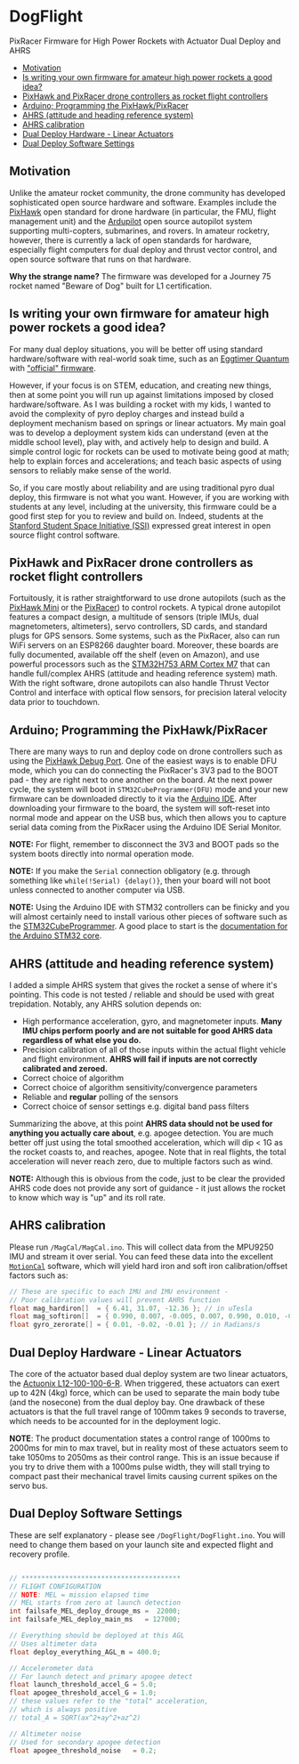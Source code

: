 # DogFlight

PixRacer Firmware for High Power Rockets with Actuator Dual Deploy and AHRS 

* [Motivation](#motivation)
* [Is writing your own firmware for amateur high power rockets a good idea?](#is-writing-your-own-firmware-for-amateur-high-power-rockets-a-good-idea-)
* [PixHawk and PixRacer drone controllers as rocket flight controllers](#pixhawk-and-pixracer-drone-controllers-as-rocket-flight-controllers)
* [Arduino; Programming the PixHawk/PixRacer](#arduino--programming-the-pixhawk-pixracer)
* [AHRS (attitude and heading reference system)](#ahrs--attitude-and-heading-reference-system-)
* [AHRS calibration](#ahrs-calibration)
* [Dual Deploy Hardware - Linear Actuators](#dual-deploy-hardware---linear-actuators)
* [Dual Deploy Software Settings](#dual-deploy-software-settings)
  
## Motivation

Unlike the amateur rocket community, the drone community has developed sophisticated open source hardware and software. Examples include the [PixHawk](https://pixhawk.org) open standard for drone hardware (in particular, the FMU, flight management unit) and the [Ardupilot](https://ardupilot.org) open source autopilot system supporting multi-copters, submarines, and rovers. In amateur rocketry, however, there is currently a lack of open standards for hardware, especially flight computers for dual deploy and thrust vector control, and open source software that runs on that hardware. 

**Why the strange name?** The firmware was developed for a Journey 75 rocket named "Beware of Dog" built for L1 certification.

## Is writing your own firmware for amateur high power rockets a good idea?

For many dual deploy situations, you will be better off using standard hardware/software with real-world soak time, such as an [Eggtimer Quantum](http://eggtimerrocketry.com/eggtimer-quantum-support/) with ["official" firmware](http://eggtimerrocketry.com/wp-content/uploads/2022/07/Quantum_1_09c.zip). 

However, if your focus is on STEM, education, and creating new things, then at some point you will run up against limitations imposed by closed hardware/software. As I was building a rocket with my kids, I wanted to avoid the complexity of pyro deploy charges and instead build a deployment mechanism based on springs or linear actuators. My main goal was to develop a deployment system kids can understand (even at the middle school level), play with, and actively help to design and build. A simple control logic for rockets can be used to motivate being good at math; help to explain forces and accelerations; and teach basic aspects of using sensors to reliably make sense of the world. 

So, if you care mostly about reliability and are using traditional pyro dual deploy, this firmware is not what you want. However, if you are working with students at any level, including at the university, this firmware could be a good first step for you to review and build on. Indeed, students at the [Stanford Student Space Initiative (SSI)](https://ssi-wiki.stanford.edu/Main_Page) expressed great interest in open source flight control software. 

## PixHawk and PixRacer drone controllers as rocket flight controllers

Fortuitously, it is rather straightforward to use drone autopilots (such as the [PixHawk Mini](https://docs.px4.io/main/en/flight_controller/pixhawk4_mini.html) or the [PixRacer](https://docs.px4.io/main/en/flight_controller/pixracer.html)) to control rockets. A typical drone autopilot features a compact design, a multitude of sensors (triple IMUs, dual magnetometers, altimeters), servo controllers, SD cards, and standard plugs for GPS sensors. Some systems, such as the PixRacer, also can run WiFi servers on an ESP8266 daughter board. Moreover, these boards are fully documented, available off the shelf (even on Amazon), and use powerful processors such as the [STM32H753 ARM Cortex M7](https://www.st.com/en/microcontrollers-microprocessors/stm32h743-753.html) that can handle full/complex AHRS (attitude and heading reference system) math. With the right software, drone autopilots can also handle Thrust Vector Control and interface with optical flow sensors, for precision lateral velocity data prior to touchdown. 

## Arduino; Programming the PixHawk/PixRacer

There are many ways to run and deploy code on drone controllers such as using the [PixHawk Debug Port](https://github.com/pixhawk/Pixhawk-Standards/blob/master/DS-009%20Pixhawk%20Connector%20Standard.pdf). One of the easiest ways is to enable DFU mode, which you can do connecting the PixRacer's 3V3 pad to the BOOT pad - they are right next to one another on the board. At the next power cycle, the system will boot in `STM32CubeProgrammer(DFU)` mode and your new firmware can be downloaded directly to it via the [Arduino IDE](https://www.arduino.cc/en/software). After downloading your firmware to the board, the system will soft-reset into normal mode and appear on the USB bus, which then allows you to capture serial data coming from the PixRacer using the Arduino IDE Serial Monitor.

**NOTE:** For flight, remember to disconnect the 3V3 and BOOT pads so the system boots directly into normal operation mode. 

**NOTE:** If you make the `Serial` connection obligatory (e.g. through something like `while(!Serial) {delay()}`, then your board will not boot unless connected to another computer via USB.

**NOTE:** Using the Arduino IDE with STM32 controllers can be finicky and you will almost certainly need to install various other pieces of software such as the [STM32CubeProgrammer](https://www.st.com/en/development-tools/stm32cubeprog.html). A good place to start is the [documentation for the Arduino STM32 core](https://github.com/stm32duino/Arduino_Core_STM32/wiki/Getting-Started).

## AHRS (attitude and heading reference system)

I added a simple AHRS system that gives the rocket a sense of where it's pointing. This code is not tested / reliable and should be used with great trepidation. Notably, any AHRS solution depends on:

* High performance acceleration, gyro, and magnetometer inputs. **Many IMU chips perform poorly and are not suitable for good AHRS data regardless of what else you do.**
* Precision calibration of all of those inputs within the actual flight vehicle and flight environment. **AHRS will fail if inputs are not correctly calibrated and zeroed.** 
* Correct choice of algorithm
* Correct choice of algorithm sensitivity/convergence parameters 
* Reliable and **regular** polling of the sensors 
* Correct choice of sensor settings e.g. digital band pass filters

Summarizing the above, at this point **AHRS data should not be used for anything you actually care about**, e.g. apogee detection. You are much better off just using the total smoothed acceleration, which will dip < 1G as the rocket coasts to, and reaches, apogee. Note that in real flights, the total acceleration will never reach zero, due to multiple factors such as wind. 

**NOTE:** Although this is obvious from the code, just to be clear the provided AHRS code does not provide any sort of guidance - it just allows the rocket to know which way is "up" and its roll rate. 

## AHRS calibration

Please run `/MagCal/MagCal.ino`. This will collect data from the MPU9250 IMU and stream it over serial. You can feed these data into the excellent [`MotionCal`](https://github.com/PaulStoffregen/MotionCal) software, which will yield hard iron and soft iron calibration/offset factors such as: 

```c++
// These are specific to each IMU and IMU environment - 
// Poor calibration values will prevent AHRS function
float mag_hardiron[]  = { 6.41, 31.07, -12.36 }; // in uTesla
float mag_softiron[]  = { 0.990, 0.007, -0.005, 0.007, 0.990, 0.010, -0.005, 0.010, 1.020 }; 
float gyro_zerorate[] = { 0.01, -0.02, -0.01 }; // in Radians/s
```

## Dual Deploy Hardware - Linear Actuators

The core of the actuator based dual deploy system are two linear actuators, the [Actuonix L12-100-100-6-R](https://www.actuonix.com/l12-100-210-6-r). When triggered, these actuators can exert up to 42N (4kg) force, which can be used to separate the main body tube (and the nosecone) from the dual deploy bay. One drawback of these actuators is that the full travel range of 100mm takes 9 seconds to traverse, which needs to be accounted for in the deployment logic.

**NOTE**: The product documentation states a control range of 1000ms to 2000ms for min to max travel, but in reality most of these actuators seem to take 1050ms to 2050ms as their control range. This is an issue because if you try to drive them with a 1000ms pulse width, they will stall trying to compact past their mechanical travel limits causing current spikes on the servo bus. 

## Dual Deploy Software Settings

These are self explanatory - please see `/DogFlight/DogFlight.ino`. You will need to change them based on your launch site and expected flight and recovery profile. 

```c++

// ****************************************
// FLIGHT CONFIGURATION
// NOTE: MEL = mission elapsed time
// MEL starts from zero at launch detection
int failsafe_MEL_deploy_drouge_ms =  22000;
int failsafe_MEL_deploy_main_ms   = 127000;

// Everything should be deployed at this AGL
// Uses altimeter data
float deploy_everything_AGL_m = 400.0;

// Accelerometer data
// For launch detect and primary apogee detect
float launch_threshold_accel_G = 5.0;
float apogee_threshold_accel_G = 1.0;
// these values refer to the "total" acceleration,
// which is always positive
// total_A = SQRT(ax^2+ay^2+az^2)

// Altimeter noise
// Used for secondary apogee detection
float apogee_threshold_noise   = 0.2;

```
